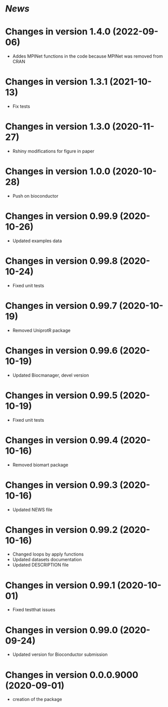 # *News*
# Changes in version 1.4.0 (2022-09-06)

* Addes MPINet functions in the code because MPINet was removed from CRAN

# Changes in version 1.3.1 (2021-10-13)

* Fix tests

# Changes in version 1.3.0 (2020-11-27)

* Rshiny modifications for figure in paper

# Changes in version 1.0.0 (2020-10-28)

* Push on bioconductor

# Changes in version 0.99.9 (2020-10-26)

* Updated examples data

# Changes in version 0.99.8 (2020-10-24)

* Fixed unit tests

# Changes in version 0.99.7 (2020-10-19)

* Removed UniprotR package

# Changes in version 0.99.6 (2020-10-19)

* Updated Biocmanager, devel version

# Changes in version 0.99.5 (2020-10-19)

* Fixed unit tests

# Changes in version 0.99.4 (2020-10-16)

* Removed biomart package

# Changes in version 0.99.3 (2020-10-16)

* Updated NEWS file

# Changes in version 0.99.2 (2020-10-16)

* Changed loops by apply functions
* Updated datasets documentation
* Updated DESCRIPTION file

# Changes in version 0.99.1 (2020-10-01)

* Fixed testthat issues

# Changes in version 0.99.0 (2020-09-24)

* Updated version for Bioconductor submission

# Changes in version 0.0.0.9000 (2020-09-01)

* creation of the package
